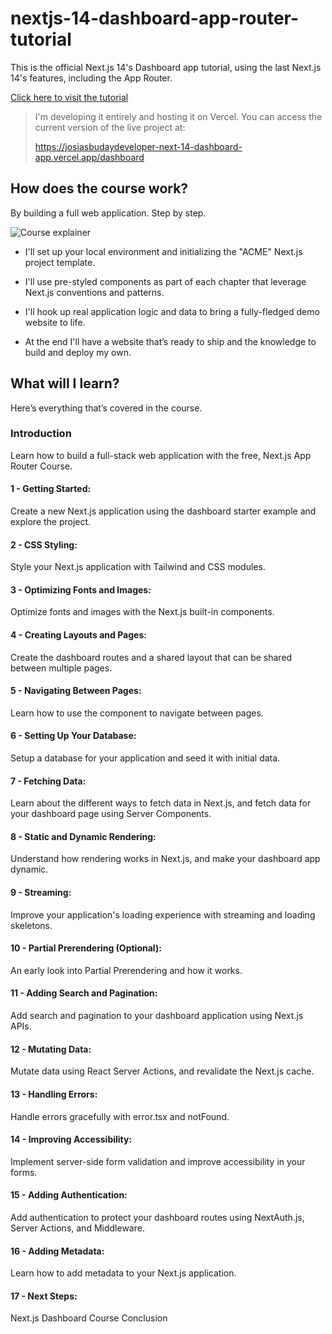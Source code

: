 # nextjs-14-dashboard-app-router-tutorial
This is the official Next.js 14's Dashboard app tutorial, using the last Next.js 14's features, including the App Router.

[Click here to visit the tutorial](https://nextjs.org/learn)

> I'm developing it entirely and hosting it on Vercel.
> You can access the current version of the live project at:
> 
> https://josiasbudaydeveloper-next-14-dashboard-app.vercel.app/dashboard

## How does the course work?

By building a full web application. Step by step.

![Course explainer](https://nextjs.org/_next/image?url=%2Flearn%2Fcourse-explainer.png&w=1920&q=75&dpl=dpl_DiW2ecigo2JKHD1ioFP2oTFMkZS8)

- I'll set up your local environment and initializing the "ACME" Next.js project template.

- I'll use pre-styled components as part of each chapter that leverage Next.js conventions and patterns.

- I'll hook up real application logic and data to bring a fully-fledged demo website to life.

- At the end I'll have a website that’s ready to ship and the knowledge to build and deploy my own.

## What will I learn?

Here’s everything that’s covered in the course.

### Introduction

Learn how to build a full-stack web application with the free, Next.js App Router Course.

#### 1 - Getting Started:
Create a new Next.js application using the dashboard starter example and explore the project.

#### 2 - CSS Styling:
Style your Next.js application with Tailwind and CSS modules.

#### 3 - Optimizing Fonts and Images:
Optimize fonts and images with the Next.js built-in components.

#### 4 - Creating Layouts and Pages:
Create the dashboard routes and a shared layout that can be shared between multiple pages.

#### 5 - Navigating Between Pages:
Learn how to use the <Link> component to navigate between pages.

#### 6 - Setting Up Your Database:
Setup a database for your application and seed it with initial data.

#### 7 - Fetching Data:
Learn about the different ways to fetch data in Next.js, and fetch data for your dashboard page using Server Components.

#### 8 - Static and Dynamic Rendering:
Understand how rendering works in Next.js, and make your dashboard app dynamic.

#### 9 - Streaming:
Improve your application's loading experience with streaming and loading skeletons.

#### 10 - Partial Prerendering (Optional):
An early look into Partial Prerendering and how it works.

#### 11 - Adding Search and Pagination:
Add search and pagination to your dashboard application using Next.js APIs.

#### 12 - Mutating Data:
Mutate data using React Server Actions, and revalidate the Next.js cache.

#### 13 - Handling Errors:
Handle errors gracefully with error.tsx and notFound.

#### 14 - Improving Accessibility:
Implement server-side form validation and improve accessibility in your forms.

#### 15 - Adding Authentication:
Add authentication to protect your dashboard routes using NextAuth.js, Server Actions, and Middleware.
#### 16 - Adding Metadata:
Learn how to add metadata to your Next.js application.

#### 17 - Next Steps:
Next.js Dashboard Course Conclusion

